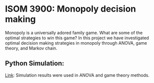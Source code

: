 # ISOM 3900: Monopoly decision making
Monopoly is a universally adored family game. What are some of the optimal strategies to win this game? In this project we have investigated optimal decision making strategies in monopoly through ANOVA, game theory, and Markov chain. 


## Python Simulation:
[Link](monopoly_simulation.ipynb): Simulation results were used in ANOVA and game theory methods. 
